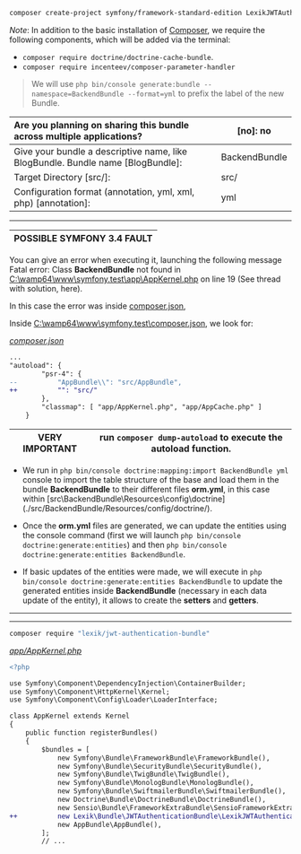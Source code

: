 
```bash
composer create-project symfony/framework-standard-edition LexikJWTAuthenticationBundle  "3.4.*"
```

*Note*: In addition to the basic installation of [Composer](https://getcomposer.org/), we require the following components, which will be added via the terminal:

* `composer require doctrine/doctrine-cache-bundle`.
* `composer require incenteev/composer-parameter-handler`

> We will use `php bin/console generate:bundle --namespace=BackendBundle --format=yml` to prefix the label of the new Bundle.


| Are you planning on sharing this bundle across multiple applications?           | [no]: no       |
|:--------------------------------------------------------------------------------|----------------|
| Give your bundle a descriptive name, like BlogBundle. Bundle name [BlogBundle]: | BackendBundle  |
| Target Directory [src/]:                                                        | src/           |
| Configuration format (annotation, yml, xml, php) [annotation]:                  | yml            |

-----------------------------------------------------------------------------------------------------

| POSSIBLE SYMFONY 3.4 FAULT |
|----------------------------|

You can give an error when executing it, launching the following message Fatal error: Class **BackendBundle** not found in [C:\wamp64\www\symfony.test\app\AppKernel.php](./app/AppKernel.php) on line 19 (See thread with solution, here).

In this case the error was inside [composer.json](./composer.json),

Inside [C:\wamp64\www\symfony.test\composer.json](./composer.json), we look for:

_[composer.json](./composer.json)_
```diff
...
"autoload": {
        "psr-4": {
--          "AppBundle\\": "src/AppBundle",
++          "": "src/"
        },
        "classmap": [ "app/AppKernel.php", "app/AppCache.php" ]
    }
```

| VERY IMPORTANT | run `composer dump-autoload` to execute the autoload function.       |
|----------------|----------------------------------------------------------------------|


* We run in `php bin/console doctrine:mapping:import BackendBundle yml` console to import the table structure of the base and load them in the bundle **BackendBundle** to their different files **orm.yml**, in this case within [src\BackendBundle\Resources\config\doctrine\](./src/BackendBundle/Resources/config/doctrine/).

* Once the **orm.yml** files are generated, we can update the entities using the console command (first we will launch `php bin/console doctrine:generate:entities`) and then `php bin/console doctrine:generate:entities BackendBundle`.

* If basic updates of the entities were made, we will execute in `php bin/console doctrine:generate:entities BackendBundle` to update the generated entities inside **BackendBundle** (necessary in each data update of the entity), it allows to create the **setters** and **getters**.



-----------------------------------------------------------------------------------------------------

--------------------------------------------------------------

```bash
composer require "lexik/jwt-authentication-bundle"
```

_[app/AppKernel.php](./app/AppKernel.php)_
```diff
<?php

use Symfony\Component\DependencyInjection\ContainerBuilder;
use Symfony\Component\HttpKernel\Kernel;
use Symfony\Component\Config\Loader\LoaderInterface;

class AppKernel extends Kernel
{
    public function registerBundles()
    {
        $bundles = [
            new Symfony\Bundle\FrameworkBundle\FrameworkBundle(),
            new Symfony\Bundle\SecurityBundle\SecurityBundle(),
            new Symfony\Bundle\TwigBundle\TwigBundle(),
            new Symfony\Bundle\MonologBundle\MonologBundle(),
            new Symfony\Bundle\SwiftmailerBundle\SwiftmailerBundle(),
            new Doctrine\Bundle\DoctrineBundle\DoctrineBundle(),
            new Sensio\Bundle\FrameworkExtraBundle\SensioFrameworkExtraBundle(),
++          new Lexik\Bundle\JWTAuthenticationBundle\LexikJWTAuthenticationBundle(),
            new AppBundle\AppBundle(),
        ];
        // ...
```